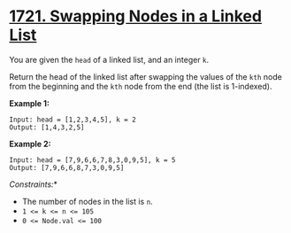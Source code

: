# [1721. Swapping Nodes in a Linked List](https://leetcode.com/problems/swapping-nodes-in-a-linked-list/)

You are given the `head` of a linked list, and an integer `k`.

Return the head of the linked list after swapping the values of the `kth` node from the beginning and the `kth` node from the end (the list is 1-indexed).

 

**Example 1:**
```
Input: head = [1,2,3,4,5], k = 2
Output: [1,4,3,2,5]
```
**Example 2:**
```
Input: head = [7,9,6,6,7,8,3,0,9,5], k = 5
Output: [7,9,6,6,8,7,3,0,9,5]
```

*Constraints:**

* The number of nodes in the list is `n`.
* `1 <= k <= n <= 105`
* `0 <= Node.val <= 100`